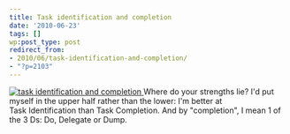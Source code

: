 ```yaml
---
title: Task identification and completion
date: '2010-06-23'
tags: []
wp:post_type: post
redirect_from:
- 2010/06/task-identification-and-completion/
- "?p=2103"
---
```


[ ![](/uploads/2010-06-23-Task-identification-and-completion/task-identification-and-completion.png "task identification and completion") ](/uploads/2010-06-23-Task-identification-and-completion/task-identification-and-completion.png)Where do your strengths lie? I'd put myself in the upper half rather than the lower: I'm better at Task Identification than Task Completion. And by "completion", I mean 1 of the 3 Ds: Do, Delegate or Dump.
